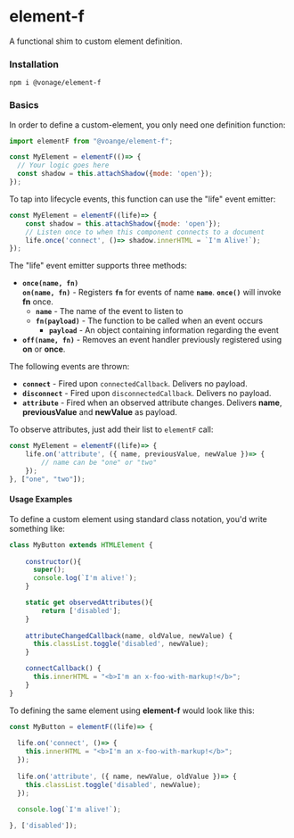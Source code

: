 # element-f
A functional shim to custom element definition.

### Installation

```
npm i @vonage/element-f
```

### Basics
In order to define a custom-element, you only need one definition function:

```javascript
import elementF from "@voange/element-f";

const MyElement = elementF(()=> {
  // Your logic goes here  
  const shadow = this.attachShadow({mode: 'open'});
});
```

To tap into lifecycle events, this function can use the "life" event emitter:
```javascript
const MyElement = elementF((life)=> {
    const shadow = this.attachShadow({mode: 'open'});
    // Listen once to when this component connects to a document 
    life.once('connect', ()=> shadow.innerHTML = `I'm Alive!`);
});
```

The "life" event emitter supports three methods:
  * **`once(name, fn)`<br/>`on(name, fn)`** - Registers **`fn`** for events of name **`name`**. **`once()`** will invoke **fn** once.
    * **`name`** - The name of the event to listen to
    * **`fn(payload)`** - The function to be called when  an event occurs
      * **`payload`** - An object containing information regarding the event
  * **`off(name, fn)`** - Removes an event handler previously registered using **on** or **once**.

The following events are thrown:
  * **`connect`** - Fired upon `connectedCallback`. Delivers no payload.
  * **`disconnect`** - Fired upon `disconnectedCallback`. Delivers no payload.
  * **`attribute`** - Fired when an observed attribute changes. Delivers **name**, **previousValue** and **newValue** as payload.

To observe attributes, just add their list to `elementF` call:
```javascript
const MyElement = elementF((life)=> {
    life.on('attribute', ({ name, previousValue, newValue })=> {
        // name can be "one" or "two"
    });
}, ["one", "two"]);
```

#### Usage Examples
To define a custom element using standard class notation, you'd write something like:

```javascript
class MyButton extends HTMLElement {
    
    constructor(){
      super();
      console.log(`I'm alive!`);
    }

    static get observedAttributes(){
        return ['disabled'];
    }
    
    attributeChangedCallback(name, oldValue, newValue) {
      this.classList.toggle('disabled', newValue); 
    }

    connectCallback() {
      this.innerHTML = "<b>I'm an x-foo-with-markup!</b>";
    }
}
```

To defining the same element using **element-f** would look like this:

```javascript
const MyButton = elementF((life)=> {
  
  life.on('connect', ()=> { 
    this.innerHTML = "<b>I'm an x-foo-with-markup!</b>"; 
  });
  
  life.on('attribute', ({ name, newValue, oldValue })=> {
    this.classList.toggle('disabled', newValue); 
  });
  
  console.log(`I'm alive!`);

}, ['disabled']);
```